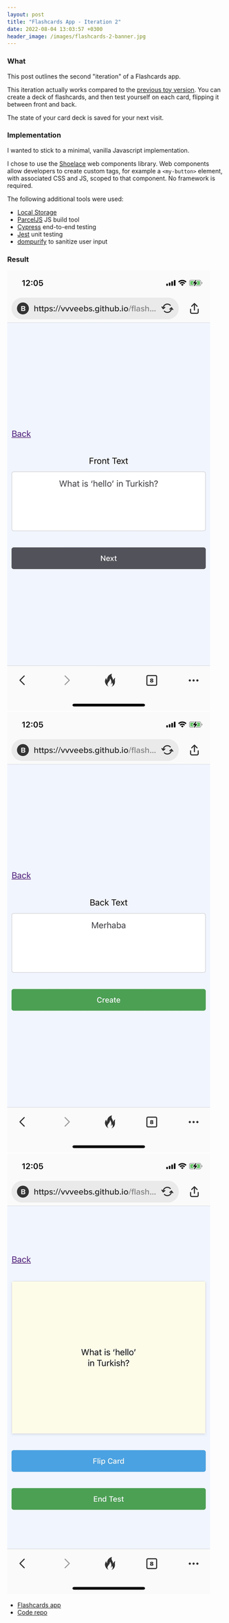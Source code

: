 ```yaml
---
layout: post
title: "Flashcards App - Iteration 2"
date: 2022-08-04 13:03:57 +0300
header_image: /images/flashcards-2-banner.jpg
---
```

### What

This post outlines the second "iteration" of a Flashcards app.

This iteration actually works compared to the [previous toy version](/2022/08/04/flashcards/index.html). You can create a deck of flashcards, and then test yourself on each card, flipping it between front and back.

The state of your card deck is saved for your next visit.

### Implementation

I wanted to stick to a minimal, vanilla Javascript implementation.

I chose to use the [Shoelace](https://shoelace.style/) web components library. Web components allow developers to create custom tags, for example a `<my-button>` element, with associated CSS and JS, scoped to that component. No framework is required.

The following additional tools were used:
- [Local Storage](https://developer.mozilla.org/en-US/docs/Web/API/Window/localStorage)
- [ParcelJS](https://parceljs.org/) JS build tool
- [Cypress](https://www.cypress.io/) end-to-end testing
- [Jest](https://jestjs.io) unit testing
- [dompurify](https://github.com/cure53/DOMPurify) to sanitize user input

### Result

<div class="gallery">
  <img src="/images/flashcard-edit-front.jpg" alt="" />
  <img src="/images/flashcard-edit-back.jpg" alt="" />
  <img src="/images/flashcards-test.jpg" alt="" />
</div>

- [Flashcards app](https://vvveebs.github.io/flashcards/)
- [Code repo](https://github.com/vvveebs/flashcards)
